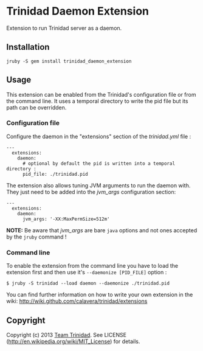 # Trinidad Daemon Extension

Extension to run Trinidad server as a daemon.

## Installation

    jruby -S gem install trinidad_daemon_extension

## Usage

This extension can be enabled from the Trinidad's configuration file or from the 
command line. It uses a temporal directory to write the pid file but its path 
can be overridden.

### Configuration file

Configure the daemon in the "extensions" section of the *trinidad.yml* file :

    ---
      extensions:
        daemon:
          # optional by default the pid is written into a temporal directory :
          pid_file: ./trinidad.pid

The extension also allows tuning JVM arguments to run the daemon with. 
They just need to be added into the *jvm_args* configuration section:

    ---
      extensions:
        daemon:
          jvm_args: '-XX:MaxPermSize=512m'

**NOTE:** Be aware that *jvm_args* are bare `java` options and not ones 
accepted by the `jruby` command !

### Command line

To enable the extension from the command line you have to load the extension 
first and then use it's `--daemonize [PID_FILE]` option :

    $ jruby -S trinidad --load daemon --daemonize ./trinidad.pid


You can find further information on how to write your own extension in the wiki: 
http://wiki.github.com/calavera/trinidad/extensions

## Copyright

Copyright (c) 2013 [Team Trinidad](https://github.com/trinidad). 
See LICENSE (http://en.wikipedia.org/wiki/MIT_License) for details.

